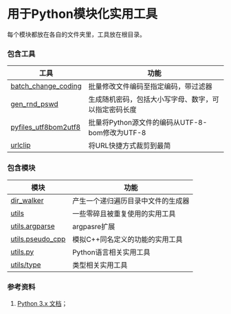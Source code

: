 # 用于Python模块化实用工具

每个模块都放在各自的文件夹里，工具放在根目录。

### 包含工具

| 工具                                            | 功能                                                 |
| ----------------------------------------------- | ---------------------------------------------------- |
| [batch_change_coding](batch_change_coding.py)   | 批量修改文件编码至指定编码，带过滤器                 |
| [gen_rnd_pswd](gen_rnd_pswd.py)                 | 生成随机密码，包括大小写字母、数字，可以指定密码长度 |
| [pyfiles_utf8bom2utf8](pyfiles_utf8bom2utf8.py) | 批量将Python源文件的编码从UTF-8-bom修改为UTF-8       |
| [urlclip](urlclip.py)                           | 将URL快捷方式裁剪到最简                              |

### 包含模块

| 模块                                      | 功能                               |
| ----------------------------------------- | ---------------------------------- |
| [dir_walker](./dir_walker/dir_walker.py)  | 产生一个递归遍历目录中文件的生成器 |
| [utils](./utils)                          | 一些零碎且被重复使用的实用工具     |
| [utils.argparse](./utils/argparse.py)     | argpasre扩展                       |
| [utils.pseudo_cpp](./utils/pseudo_cpp.py) | 模拟C++同名定义的功能的实用工具    |
| [utils.py](./utils/py.py)                 | Python语言相关实用工具             |
| [utils/type](./utils/type.py)             | 类型相关实用工具                   |

### 参考资料

1. [Python 3.x 文档](https://docs.python.org/zh-cn/3/index.html)；
